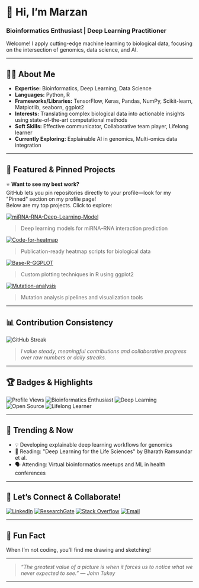 # 👋 Hi, I’m Marzan

### Bioinformatics Enthusiast | Deep Learning Practitioner

Welcome! I apply cutting-edge machine learning to biological data, focusing on the intersection of genomics, data science, and AI.

---

## 🧑‍💻 About Me

- **Expertise:** Bioinformatics, Deep Learning, Data Science
- **Languages:** Python, R
- **Frameworks/Libraries:** TensorFlow, Keras, Pandas, NumPy, Scikit-learn, Matplotlib, seaborn, ggplot2
- **Interests:** Translating complex biological data into actionable insights using state-of-the-art computational methods
- **Soft Skills:** Effective communicator, Collaborative team player, Lifelong learner
- **Currently Exploring:** Explainable AI in genomics, Multi-omics data integration

---

## 🚀 Featured & Pinned Projects

⭐️ **Want to see my best work?**  
GitHub lets you pin repositories directly to your profile—look for my "Pinned" section on my profile page!  
Below are my top projects. Click to explore:

[![miRNA-RNA-Deep-Learning-Model](https://img.shields.io/badge/-miRNA--RNA--Deep--Learning--Model-blueviolet?logo=github&style=for-the-badge)](https://github.com/Marzan1/miRNA-RNA-Deep-Learning-Model)
> Deep learning models for miRNA–RNA interaction prediction

[![Code-for-heatmap](https://img.shields.io/badge/-Code--for--heatmap-orange?logo=r&logoColor=white&style=for-the-badge)](https://github.com/Marzan1/Code-for-heatmap)
> Publication-ready heatmap scripts for biological data

[![Base-R-GGPLOT](https://img.shields.io/badge/-Base--R--GGPLOT-333399?logo=r&logoColor=white&style=for-the-badge)](https://github.com/Marzan1/Base-R-GGPLOT)
> Custom plotting techniques in R using ggplot2

[![Mutation-analysis](https://img.shields.io/badge/-Mutation--analysis-009688?logo=python&logoColor=white&style=for-the-badge)](https://github.com/Marzan1/Mutation-analysis)
> Mutation analysis pipelines and visualization tools

---

## 📊 Contribution Consistency

![GitHub Streak](https://github-readme-streak-stats.herokuapp.com/?user=Marzan1&theme=default)

> _I value steady, meaningful contributions and collaborative progress over raw numbers or daily streaks._

---

## 🏆 Badges & Highlights

![Profile Views](https://komarev.com/ghpvc/?username=Marzan1&style=flat-square)
![Bioinformatics Enthusiast](https://img.shields.io/badge/Bioinformatics-Enthusiast-success?style=flat-square)
![Deep Learning](https://img.shields.io/badge/Deep%20Learning-Practitioner-blueviolet?style=flat-square)
![Open Source](https://img.shields.io/badge/Open%20Source-Contributor-important?style=flat-square)
![Lifelong Learner](https://img.shields.io/badge/Lifelong-Learner-informational?style=flat-square)

---

## 📰 Trending & Now

- 💡 Developing explainable deep learning workflows for genomics
- 📖 Reading: "Deep Learning for the Life Sciences" by Bharath Ramsundar et al.
- 🗣️ Attending: Virtual bioinformatics meetups and ML in health conferences

---

## 🤝 Let’s Connect & Collaborate!

[![LinkedIn](https://img.shields.io/badge/LinkedIn-blue?logo=linkedin&style=flat-square)](https://www.linkedin.com/in/marzan25/)
[![ResearchGate](https://img.shields.io/badge/ResearchGate-00CCBB?logo=researchgate&logoColor=white&style=flat-square)](https://www.researchgate.net/profile/Abdullah-Marzan)
[![Stack Overflow](https://img.shields.io/badge/StackOverflow-FE7A16?logo=stackoverflow&logoColor=white&style=flat-square)](https://stackoverflow.com/users/16745549/abdullah-al-marzan)
[![Email](https://img.shields.io/badge/Email-D14836?logo=gmail&logoColor=white&style=flat-square)](mailto:marzansust16@gmail.com)

---

## 🎨 Fun Fact

When I’m not coding, you’ll find me drawing and sketching!

---

> *“The greatest value of a picture is when it forces us to notice what we never expected to see.” — John Tukey*

---

<!--
🌱 Always open to collaboration on projects blending biology and machine learning.
Pin your repositories using the GitHub UI for maximum impact!
-->
